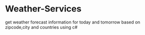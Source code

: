 # Weather-Services


get weather forecast information for today and tomorrow based on zipcode,city and countries using c#
